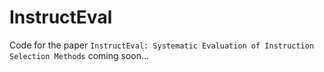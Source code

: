 # InstructEval
Code for the paper `InstructEval: Systematic Evaluation of Instruction Selection Methods` coming soon...
